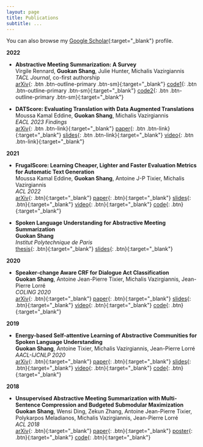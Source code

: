 ```yaml
---
layout: page
title: Publications
subtitle: ...
---
```


You can also browse my [Google Scholar](https://scholar.google.com/citations?user=EcBibPkAAAAJ){:target="_blank"} profile.

**2022**

- **Abstractive Meeting Summarization: A Survey**  
  Virgile Rennard, **Guokan Shang**, Julie Hunter, Michalis Vazirgiannis  
  *TACL Journal*, co-first authorship  
  [arXiv](https://arxiv.org/abs/2208.04163){: .btn .btn-outline-primary .btn-sm}{:target="_blank"}
  [code1](https://github.com/guokan-shang/ami-and-icsi-corpora){: .btn .btn-outline-primary .btn-sm}{:target="_blank"}
  [code2](https://github.com/guokan-shang/elitr-minuting-corpus){: .btn .btn-outline-primary .btn-sm}{:target="_blank"}

- **DATScore: Evaluating Translation with Data Augmented Translations**  
  Moussa Kamal Eddine, **Guokan Shang**, Michalis Vazirgiannis  
  *EACL 2023 Findings*  
  [arXiv](https://arxiv.org/abs/2210.06576){: .btn .btn-link}{:target="_blank"}
  [paper](https://aclanthology.org/2023.findings-eacl.69/){: .btn .btn-link}{:target="_blank"}
  [slides](slides_EACL_2023_Findings_DATScore_Evaluating_Translation_with_Data_Augmented_Translation.pdf){: .btn .btn-link}{:target="_blank"}
  [video](video_EACL_2023_Findings_DATScore_Evaluating_Translation_with_Data_Augmented_Translation.mp4){: .btn .btn-link}{:target="_blank"}

**2021**

- **FrugalScore: Learning Cheaper, Lighter and Faster Evaluation Metrics for Automatic Text Generation**  
  Moussa Kamal Eddine, **Guokan Shang**, Antoine J-P Tixier, Michalis Vazirgiannis  
  *ACL 2022*  
  [arXiv](https://arxiv.org/abs/2110.08559){: .btn}{:target="_blank"}
  [paper](https://aclanthology.org/2022.acl-long.93/){: .btn}{:target="_blank"}
  [slides](slides_ACL_2022_FrugalScore_Learning_Cheaper_Lighter_and_Faster_Evaluation_Metrics_for_Automatic_Text_Generation.pdf){: .btn}{:target="_blank"}
  [video](https://aclanthology.org/2022.acl-long.93.mp4){: .btn}{:target="_blank"}
  [code](https://github.com/moussaKam/FrugalScore){: .btn}{:target="_blank"}

- **Spoken Language Understanding for Abstractive Meeting Summarization**  
  **Guokan Shang**  
  *Institut Polytechnique de Paris*  
  [thesis](https://theses.hal.science/tel-03169877/){: .btn}{:target="_blank"}
  [slides](slides_PhD_Thesis_Guokan_Shang_Spoken_Language_Understanding_for_Abstractive_Meeting_Summarization.pdf){: .btn}{:target="_blank"}

**2020**

- **Speaker-change Aware CRF for Dialogue Act Classification**  
  **Guokan Shang**, Antoine Jean-Pierre Tixier, Michalis Vazirgiannis, Jean-Pierre Lorré  
  *COLING 2020*  
  [arXiv](https://arxiv.org/abs/2004.02913){: .btn}{:target="_blank"}
  [paper](https://aclanthology.org/2020.coling-main.40/){: .btn}{:target="_blank"}
  [slides](slides_COLING_2020_Speaker_change_Aware_CRF_for_Dialogue_Act_Classification.pdf){: .btn}{:target="_blank"}
  [video](https://underline.io/lecture/6194-speaker-change-aware-crf-for-dialogue-act-classification){: .btn}{:target="_blank"}
  [code](https://bitbucket.org/guokan_shang/da-classification){: .btn}{:target="_blank"}

**2019**

- **Energy-based Self-attentive Learning of Abstractive Communities for Spoken Language Understanding**  
  **Guokan Shang**, Antoine Tixier, Michalis Vazirgiannis, Jean-Pierre Lorré  
  *AACL-IJCNLP 2020*  
  [arXiv](https://arxiv.org/abs/1904.09491){: .btn}{:target="_blank"}
  [paper](https://aclanthology.org/2020.aacl-main.34/){: .btn}{:target="_blank"}
  [slides](slides_AACL_IJCNLP_2020_Energy_based_Self_attentive_Learning_of_Abstractive_Communities_for_Spoken_Language_Understanding.pdf){: .btn}{:target="_blank"}
  [video](https://youtu.be/HxQ1o2cFvDk){: .btn}{:target="_blank"}
  [code](https://bitbucket.org/guokan_shang/abscomm){: .btn}{:target="_blank"}

**2018**

- **Unsupervised Abstractive Meeting Summarization with Multi-Sentence Compression and Budgeted Submodular Maximization**  
  **Guokan Shang**, Wensi Ding, Zekun Zhang, Antoine Jean-Pierre Tixier, Polykarpos Meladianos, Michalis Vazirgiannis, Jean-Pierre Lorré  
  *ACL 2018*  
  [arXiv](https://arxiv.org/abs/1805.05271){: .btn}{:target="_blank"}
  [paper](https://aclanthology.org/P18-1062/){: .btn}{:target="_blank"}
  [poster](https://aclanthology.org/attachments/P18-1062.Poster.pdf){: .btn}{:target="_blank"}
  [code](https://bitbucket.org/dascim/acl2018_abssumm){: .btn}{:target="_blank"}
  
